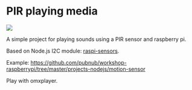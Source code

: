 # PIR playing media
[<img src="https://img.shields.io/badge/Node.js-4.x%20through%207.x-brightgreen.svg">](https://nodejs.org)

A simple project for playing sounds using a PIR sensor and raspberry pi.

Based on Node.js I2C module: [raspi-sensors](https://github.com/Vuzi/raspi-sensors).

Example: https://github.com/pubnub/workshop-raspberrypi/tree/master/projects-nodejs/motion-sensor

Play with omxplayer.
